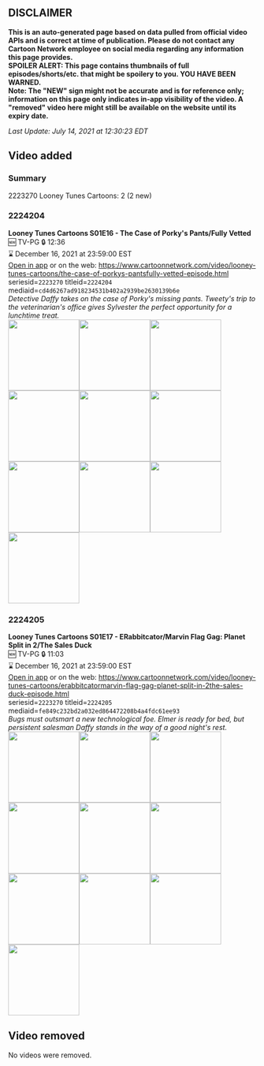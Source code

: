 ## DISCLAIMER
**This is an auto-generated page based on data pulled from official video APIs and is correct at time of publication. Please do not contact any Cartoon Network employee on social media regarding any information this page provides.**  
**SPOILER ALERT: This page contains thumbnails of full episodes/shorts/etc. that might be spoilery to you. YOU HAVE BEEN WARNED.**  
**Note: The "NEW" sign might not be accurate and is for reference only; information on this page only indicates in-app visibility of the video. A "removed" video here might still be available on the website until its expiry date.**  

_Last Update: July 14, 2021 at 12:30:23 EDT_
## Video added
### Summary
2223270 Looney Tunes Cartoons: 2 (2 new)  
### 2224204
**Looney Tunes Cartoons S01E16 - The Case of Porky's Pants/Fully Vetted**  
🆕 TV-PG 🔒 12:36  
⌛ December 16, 2021 at 23:59:00 EST  
[Open in app](https://cnvideo.sercomkc.org/redirector.html?type=cnapp&seriesid=2223270&titleid=2224204&mediaid=cd4d6267ad918234531b402a2939be2630139b6e) or on the web: https://www.cartoonnetwork.com/video/looney-tunes-cartoons/the-case-of-porkys-pantsfully-vetted-episode.html  
seriesid=`2223270` titleid=`2224204` mediaid=`cd4d6267ad918234531b402a2939be2630139b6e`  
_Detective Daffy takes on the case of Porky's missing pants. Tweety's trip to the veterinarian's office gives Sylvester the perfect opportunity for a lunchtime treat._  
<a href="https://s3.amazonaws.com/cartoonorchestrator/2224204_001_1280x720.jpg"><img src="https://s3.amazonaws.com/cartoonorchestrator/2224204_001_640x360.jpg" height="144px" /></a><a href="https://s3.amazonaws.com/cartoonorchestrator/2224204_002_1280x720.jpg"><img src="https://s3.amazonaws.com/cartoonorchestrator/2224204_002_640x360.jpg" height="144px" /></a><a href="https://s3.amazonaws.com/cartoonorchestrator/2224204_003_1280x720.jpg"><img src="https://s3.amazonaws.com/cartoonorchestrator/2224204_003_640x360.jpg" height="144px" /></a><a href="https://s3.amazonaws.com/cartoonorchestrator/2224204_004_1280x720.jpg"><img src="https://s3.amazonaws.com/cartoonorchestrator/2224204_004_640x360.jpg" height="144px" /></a><a href="https://s3.amazonaws.com/cartoonorchestrator/2224204_005_1280x720.jpg"><img src="https://s3.amazonaws.com/cartoonorchestrator/2224204_005_640x360.jpg" height="144px" /></a><a href="https://s3.amazonaws.com/cartoonorchestrator/2224204_006_1280x720.jpg"><img src="https://s3.amazonaws.com/cartoonorchestrator/2224204_006_640x360.jpg" height="144px" /></a><a href="https://s3.amazonaws.com/cartoonorchestrator/2224204_007_1280x720.jpg"><img src="https://s3.amazonaws.com/cartoonorchestrator/2224204_007_640x360.jpg" height="144px" /></a><a href="https://s3.amazonaws.com/cartoonorchestrator/2224204_008_1280x720.jpg"><img src="https://s3.amazonaws.com/cartoonorchestrator/2224204_008_640x360.jpg" height="144px" /></a><a href="https://s3.amazonaws.com/cartoonorchestrator/2224204_009_1280x720.jpg"><img src="https://s3.amazonaws.com/cartoonorchestrator/2224204_009_640x360.jpg" height="144px" /></a><a href="https://s3.amazonaws.com/cartoonorchestrator/2224204_010_1280x720.jpg"><img src="https://s3.amazonaws.com/cartoonorchestrator/2224204_010_640x360.jpg" height="144px" /></a>
### 2224205
**Looney Tunes Cartoons S01E17 - ERabbitcator/Marvin Flag Gag: Planet Split in 2/The Sales Duck**  
🆕 TV-PG 🔒 11:03  
⌛ December 16, 2021 at 23:59:00 EST  
[Open in app](https://cnvideo.sercomkc.org/redirector.html?type=cnapp&seriesid=2223270&titleid=2224205&mediaid=fe849c232bd2a032ed864472208b4a4fdc61ee93) or on the web: https://www.cartoonnetwork.com/video/looney-tunes-cartoons/erabbitcatormarvin-flag-gag-planet-split-in-2the-sales-duck-episode.html  
seriesid=`2223270` titleid=`2224205` mediaid=`fe849c232bd2a032ed864472208b4a4fdc61ee93`  
_Bugs must outsmart a new technological foe. Elmer is ready for bed, but persistent salesman Daffy stands in the way of a good night's rest._  
<a href="https://s3.amazonaws.com/cartoonorchestrator/2224205_001_1280x720.jpg"><img src="https://s3.amazonaws.com/cartoonorchestrator/2224205_001_640x360.jpg" height="144px" /></a><a href="https://s3.amazonaws.com/cartoonorchestrator/2224205_002_1280x720.jpg"><img src="https://s3.amazonaws.com/cartoonorchestrator/2224205_002_640x360.jpg" height="144px" /></a><a href="https://s3.amazonaws.com/cartoonorchestrator/2224205_003_1280x720.jpg"><img src="https://s3.amazonaws.com/cartoonorchestrator/2224205_003_640x360.jpg" height="144px" /></a><a href="https://s3.amazonaws.com/cartoonorchestrator/2224205_004_1280x720.jpg"><img src="https://s3.amazonaws.com/cartoonorchestrator/2224205_004_640x360.jpg" height="144px" /></a><a href="https://s3.amazonaws.com/cartoonorchestrator/2224205_005_1280x720.jpg"><img src="https://s3.amazonaws.com/cartoonorchestrator/2224205_005_640x360.jpg" height="144px" /></a><a href="https://s3.amazonaws.com/cartoonorchestrator/2224205_006_1280x720.jpg"><img src="https://s3.amazonaws.com/cartoonorchestrator/2224205_006_640x360.jpg" height="144px" /></a><a href="https://s3.amazonaws.com/cartoonorchestrator/2224205_007_1280x720.jpg"><img src="https://s3.amazonaws.com/cartoonorchestrator/2224205_007_640x360.jpg" height="144px" /></a><a href="https://s3.amazonaws.com/cartoonorchestrator/2224205_008_1280x720.jpg"><img src="https://s3.amazonaws.com/cartoonorchestrator/2224205_008_640x360.jpg" height="144px" /></a><a href="https://s3.amazonaws.com/cartoonorchestrator/2224205_009_1280x720.jpg"><img src="https://s3.amazonaws.com/cartoonorchestrator/2224205_009_640x360.jpg" height="144px" /></a><a href="https://s3.amazonaws.com/cartoonorchestrator/2224205_010_1280x720.jpg"><img src="https://s3.amazonaws.com/cartoonorchestrator/2224205_010_640x360.jpg" height="144px" /></a>
## Video removed
No videos were removed.  
